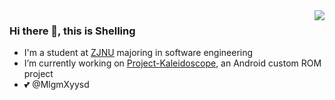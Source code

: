 <img align="right" src="https://github-readme-stats.vercel.app/api?username=cjybyjk&show_icons=true&theme=vue&hide_title=true" />

### Hi there 👋, this is Shelling

- I'm a student at [ZJNU](http://zjnu.edu.cn) majoring in software engineering
- I’m currently working on [Project-Kaleidoscope](https://github.com/Project-Kaleidoscope), an Android custom ROM project
- 💕 @MlgmXyysd
